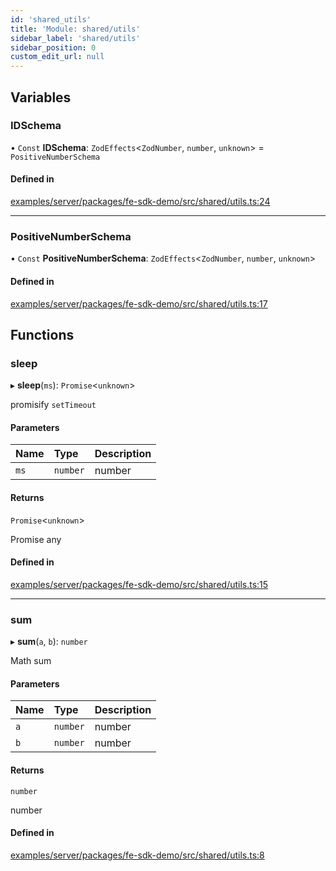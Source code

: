 ```yaml
---
id: 'shared_utils'
title: 'Module: shared/utils'
sidebar_label: 'shared/utils'
sidebar_position: 0
custom_edit_url: null
---
```


## Variables

### IDSchema

• `Const` **IDSchema**: `ZodEffects`<`ZodNumber`, `number`, `unknown`\> = `PositiveNumberSchema`

#### Defined in

[examples/server/packages/fe-sdk-demo/src/shared/utils.ts:24](https://github.com/jiouiuw/tsdk-monorepo/blob/4c9ec73/examples/server/packages/fe-sdk-demo/src/shared/utils.ts#L24)

---

### PositiveNumberSchema

• `Const` **PositiveNumberSchema**: `ZodEffects`<`ZodNumber`, `number`, `unknown`\>

#### Defined in

[examples/server/packages/fe-sdk-demo/src/shared/utils.ts:17](https://github.com/jiouiuw/tsdk-monorepo/blob/4c9ec73/examples/server/packages/fe-sdk-demo/src/shared/utils.ts#L17)

## Functions

### sleep

▸ **sleep**(`ms`): `Promise`<`unknown`\>

promisify `setTimeout`

#### Parameters

| Name | Type     | Description |
| :--- | :------- | :---------- |
| `ms` | `number` | number      |

#### Returns

`Promise`<`unknown`\>

Promise any

#### Defined in

[examples/server/packages/fe-sdk-demo/src/shared/utils.ts:15](https://github.com/jiouiuw/tsdk-monorepo/blob/4c9ec73/examples/server/packages/fe-sdk-demo/src/shared/utils.ts#L15)

---

### sum

▸ **sum**(`a`, `b`): `number`

Math sum

#### Parameters

| Name | Type     | Description |
| :--- | :------- | :---------- |
| `a`  | `number` | number      |
| `b`  | `number` | number      |

#### Returns

`number`

number

#### Defined in

[examples/server/packages/fe-sdk-demo/src/shared/utils.ts:8](https://github.com/jiouiuw/tsdk-monorepo/blob/4c9ec73/examples/server/packages/fe-sdk-demo/src/shared/utils.ts#L8)
